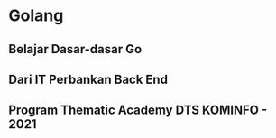 # Golang

## Belajar Dasar-dasar Go

## Dari IT Perbankan Back End
## Program Thematic Academy DTS KOMINFO - 2021